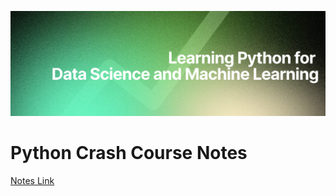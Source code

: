 ![alt text](<Fueler Twitter header - 21.jpg>)

# Python Crash Course Notes
[Notes Link](https://github.com/gtgkartik/Python-for-Data-Science-and-Machine-Learning/tree/325cf8b69c9a18ccacda6a347a0b45b4f93580fb/python%20crash%20course)